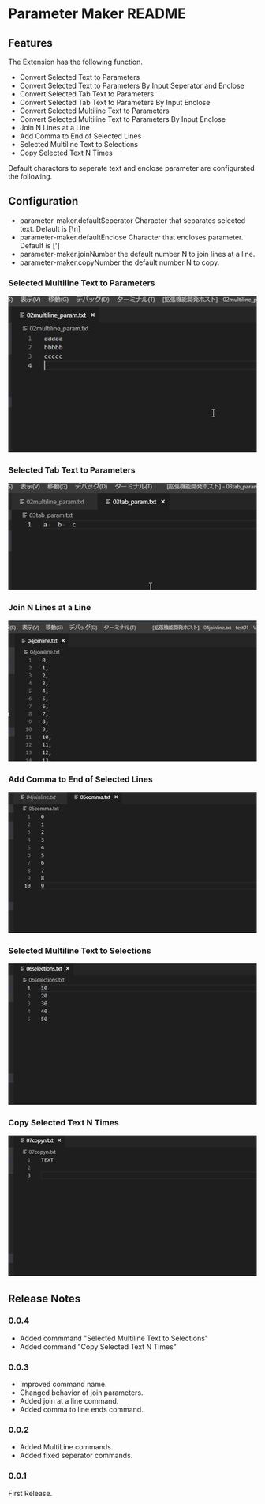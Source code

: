 # Parameter Maker README

## Features

The Extension has the following function.

- Convert Selected Text to Parameters
- Convert Selected Text to Parameters By Input Seperator and Enclose
- Convert Selected Tab Text to Parameters
- Convert Selected Tab Text to Parameters By Input Enclose
- Convert Selected Multiline Text to Parameters
- Convert Selected Multiline Text to Parameters By Input Enclose
- Join N Lines at a Line
- Add Comma to End of Selected Lines
- Selected Multiline Text to Selections
- Copy Selected Text N Times

Default charactors to seperate text and enclose parameter are configurated the following.

## Configuration

- parameter-maker.defaultSeperator 
Character that separates selected text. Default is [\n]
- parameter-maker.defaultEnclose
Character that encloses parameter. Default is [']
- parameter-maker.joinNumber
the default number N to join lines at a line.
- parameter-maker.copyNumber
the default number N to copy.


### Selected Multiline Text to Parameters

![multi](images/multi.gif)

### Selected Tab Text to Parameters

![tab](images/tab.gif)

### Join N Lines at a Line

![tab](images/joinline.gif)

### Add Comma to End of Selected Lines

![tab](images/comma.gif)

### Selected Multiline Text to Selections

![tab](images/selections.gif)

### Copy Selected Text N Times

![tab](images/copyn.gif)


## Release Notes

### 0.0.4
- Added commmand "Selected Multiline Text to Selections"
- Added command "Copy Selected Text N Times"

### 0.0.3
- Improved command name.
- Changed behavior of join parameters.
- Added join at a line command.
- Added comma to line ends command.

### 0.0.2
- Added MultiLine commands.
- Added fixed seperator commands.

### 0.0.1

First Release.
